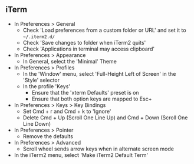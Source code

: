 ## iTerm

- In Preferences > General
  - Check 'Load preferences from a custom folder or URL' and set it to `~/.iterm2.d/`
  - Check 'Save changes to folder when iTerm2 quits'
  - Check 'Applications in terminal may access clipboard'
- In Preferences > Appearance
  - In General, select the 'Minimal' Theme
- In Preferences > Profiles
  - In the 'Window' menu, select 'Full-Height Left of Screen' in the 'Style' selector
  - In the profile 'Keys'
    - Ensure that the 'xterm Defaults' preset is on
    - Ensure that both option keys are mapped to Esc+
- In Preferences > Keys > Key Bindings
  - Set Cmd + r and Cmd + k to 'Ignore'
  - Delete Cmd + Up (Scroll One Line Up) and Cmd + Down (Scroll One Line Down)
- In Preferences > Pointer
  - Remove the defaults
- In Preferences > Advanced
  - Scroll wheel sends arrow keys when in alternate screen mode
- In the iTerm2 menu, select 'Make iTerm2 Default Term'
